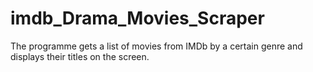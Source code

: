 # imdb_Drama_Movies_Scraper
The programme gets a list of movies from IMDb by a certain genre and displays their titles on the screen.
